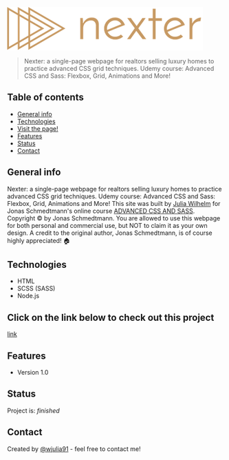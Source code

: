 <img src="/img/logo.png" alt="Nexter logo">
<!-- -->
<!-- -->

> Nexter: a single-page webpage for realtors selling luxury homes to practice advanced CSS grid techniques. Udemy course: Advanced CSS and Sass: Flexbox, Grid, Animations and More!

## Table of contents
* [General info](#general-info)
* [Technologies](#technologies)
* [Visit the page!](#Click-on-the-link-below-to-check-out-this-project)
* [Features](#features)
* [Status](#status)
* [Contact](#contact)

## General info
Nexter: a single-page webpage for realtors selling luxury homes to practice advanced CSS grid techniques. Udemy course: Advanced CSS and Sass: Flexbox, Grid, Animations and More!
This site was built by <a href="https://www.linkedin.com/in/wjulia91/">Julia Wilhelm</a> for Jonas Schmedtmann's online course <a href="https://www.udemy.com/course/advanced-css-and-sass/?couponCode=LAUNCHSITE4">ADVANCED CSS AND SASS</a>. Copyright © by Jonas Schmedtmann. You are allowed to use this webpage for both personal and commercial use, but NOT to claim it as your own design. A credit to the original author, Jonas Schmedtmann, is of course highly appreciated! 🏠

## Technologies
* HTML
* SCSS (SASS)
* Node.js

## Click on the link below to check out this project
<a href="https://nexter-by-julia-wilhelm.firebaseapp.com/">link</a>

## Features
* Version 1.0

## Status
Project is: _finished_

## Contact
Created by [@wjulia91](https://www.linkedin.com/in/wjulia91/) - feel free to contact me!